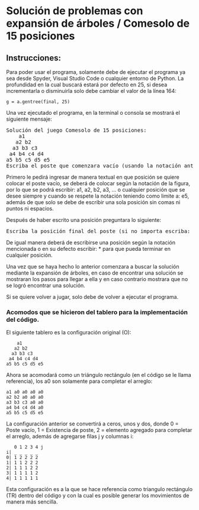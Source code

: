 <h1>Solución de problemas con expansión de árboles / Comesolo de 15 posiciones</h1>

<h2>Instrucciones:</h2>
<p></p>Para poder usar el programa, solamente debe de ejecutar el programa ya sea desde Spyder, Visual Studio Code o cualquier entorno de Python. La profundidad en la cual buscará estará por defecto en 25, si desea incrementarla o disminuirla solo debe cambiar el valor de la línea 164:</p>
<code>g = a.gentree(final, 25)</code>
<p>Una vez ejecutado el programa, en la terminal o consola se mostrará el siguiente mensaje:</p>
<pre>
Solución del juego Comesolo de 15 posiciones:
    a1
   a2 b2
  a3 b3 c3
 a4 b4 c4 d4
a5 b5 c5 d5 e5
Escriba el poste que comenzara vacío (usando la notación anterior):
</pre>
<p>Primero le pedirá ingresar de manera textual en que posición se quiere colocar el poste vacío, se deberá de colocar según la notación de la figura, por lo que se podrá escribir: a1, a2, b2, a3, … o cualquier posición que se desee siempre y cuando se respete la notación teniendo como limite a: e5, además de que solo se debe de escribir una sola posición sin comas ni puntos ni espacios.</p>
<p>Después de haber escrito una posición preguntara lo siguiente:</p>
<pre>
Escriba la posición final del poste (si no importa escriba: *):
</pre>
<p>De igual manera deberá de escribirse una posición según la notación mencionada o en su defecto escribir: * para que pueda terminar en cualquier posición.</p>
<p>Una vez que se haya hecho lo anterior comenzara a buscar la solución mediante la expansión de árboles, en caso de encontrar una solución se mostraran los pasos para llegar a ella y en caso contrario mostrara que no se logró encontrar una solución.</p>
<p>Si se quiere volver a jugar, solo debe de volver a ejecutar el programa.</p>

<h3>Acomodos que se hicieron del tablero para la implementación del código.</h3>
<p>El siguiente tablero es la configuración original (O):</p>

	    a1
	   a2 b2
	  a3 b3 c3
	 a4 b4 c4 d4
	a5 b5 c5 d5 e5

<p>Ahora se acomodará como un triángulo rectángulo (en el código se le llama referencia), los a0 son solamente para completar el arreglo:</p>

	a1 a0 a0 a0 a0
	a2 b2 a0 a0 a0
	a3 b3 c3 a0 a0
	a4 b4 c4 d4 a0
	a5 b5 c5 d5 e5

<p>La configuración anterior se convertirá a ceros, unos y dos, donde 0 = Poste vacío, 1 = Existencia de poste, 2 = elemento agregado para completar el arreglo, además de agregarse filas j y columnas i:</p>

	   0 1 2 3 4 j
	i| _ _ _ _ _
	0| 1 2 2 2 2
	1| 1 1 2 2 2
	2| 1 1 1 2 2
	3| 1 1 1 1 2
	4| 1 1 1 1 1

<p>Esta configuración es a la que se hace referencia como triangulo rectángulo (TR) dentro del código y con la cual es posible generar los movimientos de manera más sencilla.</p>
